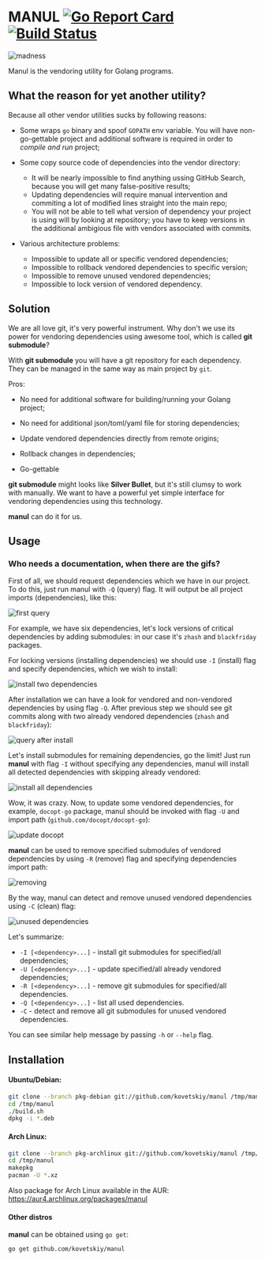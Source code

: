 # MANUL [![Go Report Card](https://goreportcard.com/badge/github.com/kovetskiy/manul)](https://goreportcard.com/report/github.com/kovetskiy/manul) [![Build Status](https://travis-ci.org/kovetskiy/manul.svg?branch=master)](https://travis-ci.org/kovetskiy/manul)

![madness](https://cloud.githubusercontent.com/assets/8445924/10410421/ccca8b24-6f30-11e5-9952-9e5be5c4d792.png)

Manul is the vendoring utility for Golang programs.

## What the reason for yet another utility?

Because all other vendor utilities sucks by following reasons:

- Some wraps `go` binary and spoof `GOPATH` env variable.
    You will have non-go-gettable project and additional software is required
    in order to *compile and run* project;

- Some copy source code of dependencies into the vendor directory:
    * It will be nearly impossible to find anything ussing GitHub Search,
        because you will get many false-positive results;
    * Updating dependencies will require manual intervention and commiting
        a lot of modified lines straight into the main repo;
    * You will not be able to tell what version of dependency your project is
        using will by looking at repository; you have to keep versions in the
        additional ambigious file with vendors associated with commits.

- Various architecture problems:
    * Impossible to update all or specific vendored dependencies;
    * Impossible to rollback vendored dependencies to specific version;
    * Impossible to remove unused vendored dependencies;
    * Impossible to lock version of vendored dependency.

## Solution

We are all love git, it's very powerful instrument. Why don't we use its
power for vendoring dependencies using awesome tool, which is called
**git submodule**?

With **git submodule** you will have a git repository for each dependency.
They can be managed in the same way as main project by `git`.

Pros:

- No need for additional software for building/running your Golang project;

- No need for additional json/toml/yaml file for storing dependencies;

- Update vendored dependencies directly from remote origins;

- Rollback changes in dependencies;

- Go-gettable

**git submodule** might looks like **Silver Bullet**, but it's still clumsy to
work with manually. We want to have a powerful yet simple interface for
vendoring dependencies using this technology.

**manul** can do it for us.

## Usage

### Who needs a documentation, when there are the gifs?

First of all, we should request dependencies which we have in our project.
To do this, just run manul with `-Q` (query) flag. It will output be all
project imports (dependencies), like this:

![first query](https://cloud.githubusercontent.com/assets/8445924/10285714/9e840e76-6b79-11e5-821f-636729ce4467.gif)

For example, we have six dependencies, let's lock versions of critical
dependencies by adding submodules: in our case it's `zhash` and `blackfriday`
packages.

For locking versions (installing dependencies) we should use `-I` (install)
flag and specify dependencies, which we wish to install:

![install two dependencies](https://cloud.githubusercontent.com/assets/8445924/10285715/a0e85302-6b79-11e5-904f-051929fe472b.gif)

After installation we can have a look for vendored and non-vendored
dependencies by using flag `-Q`. After previous step we should see git commits
along with two already vendored dependencies (`zhash` and `blackfriday`):

![query after install](https://cloud.githubusercontent.com/assets/8445924/10285719/a39282e4-6b79-11e5-8877-7fba19e0d8c0.gif)

Let's install submodules for remaining dependencies, go the limit! Just run
**manul** with flag `-I` without specifying any dependencies, manul will
install all detected dependencies with skipping already vendored:

![install all dependencies](https://cloud.githubusercontent.com/assets/8445924/10285722/a63d1e6e-6b79-11e5-9f1e-1e606f3819dc.gif)

Wow, it was crazy. Now, to update some vendored dependencies, for example,
`docopt-go` package, manul should be invoked with flag `-U` and import path
(`github.com/docopt/docopt-go`):

![update docopt](https://cloud.githubusercontent.com/assets/8445924/10285723/a8ce9f18-6b79-11e5-87ef-2caca393328c.gif)

**manul** can be used to remove specified submodules of vendored dependencies
by using `-R` (remove) flag and specifying dependencies import path:

![removing](https://cloud.githubusercontent.com/assets/8445924/10285727/ab587b50-6b79-11e5-9b5b-b7c7ff264506.gif)

By the way, manul can detect and remove unused vendored dependencies using `-C`
(clean) flag:

![unused dependencies](https://cloud.githubusercontent.com/assets/8445924/10285731/ae1d0270-6b79-11e5-9e97-151b7d77402a.gif)

Let's summarize:

- `-I [<dependency>...]` - install git submodules for specified/all dependencies;
- `-U [<dependency>...]` - update specified/all already vendored dependencies;
- `-R [<dependency>...]` - remove git submodules for specified/all dependencies.
- `-Q [<dependency>...]` - list all used dependencies.
- `-C` - detect and remove all git submodules for unused vendored dependencies.

You can see similar help message by passing `-h` or `--help` flag.

## Installation

#### Ubuntu/Debian:

```bash
git clone --branch pkg-debian git://github.com/kovetskiy/manul /tmp/manul
cd /tmp/manul
./build.sh
dpkg -i *.deb
```

#### Arch Linux:

```bash
git clone --branch pkg-archlinux git://github.com/kovetskiy/manul /tmp/manul
cd /tmp/manul
makepkg
pacman -U *.xz
```

Also package for Arch Linux available in the AUR:
https://aur4.archlinux.org/packages/manul

#### Other distros

**manul** can be obtained using `go get`:

```
go get github.com/kovetskiy/manul
```
